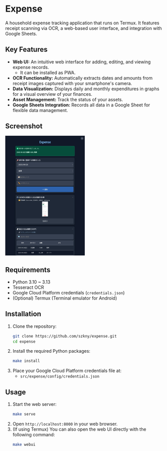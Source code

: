 # Expense

A household expense tracking application that runs on Termux.
It features receipt scanning via OCR, a web-based user interface, and integration with Google Sheets.

## Key Features

- **Web UI:** An intuitive web interface for adding, editing, and viewing expense records.
  - It can be installed as PWA.
- **OCR Functionality:** Automatically extracts dates and amounts from receipt images captured with your smartphone's camera.
- **Data Visualization:** Displays daily and monthly expenditures in graphs for a visual overview of your finances.
- **Asset Management:** Track the status of your assets.
- **Google Sheets Integration:** Records all data in a Google Sheet for flexible data management.

## Screenshot

<img src="images/screenshot.jpg" width="50%">

## Requirements

- Python 3.10 ~ 3.13
- Tesseract OCR
- Google Cloud Platform credentials (`credentials.json`)
- (Optional) Termux (Terminal emulator for Android)

## Installation

1.  Clone the repository:
    ```bash
    git clone https://github.com/szkny/expense.git
    cd expense
    ```
2.  Install the required Python packages:
    ```bash
    make install
    ```
3.  Place your Google Cloud Platform credentials file at:
    - `src/expense/config/credentials.json`

## Usage

1.  Start the web server:
    ```bash
    make serve
    ```
2.  Open `http://localhost:8000` in your web browser.
3.  (If using Termux) You can also open the web UI directly with the following command:
    ```bash
    make webui
    ```
